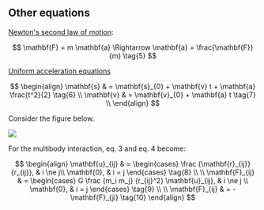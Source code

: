 ## Other equations

[Newton's second law of motion](https://en.wikipedia.org/wiki/Newton%27s_laws_of_motion#Newton's_second_law):

$$
\mathbf{F} = m \mathbf{a} \Rightarrow \mathbf{a} = \frac{\mathbf{F}}{m}  \tag{5}
$$

[Uniform acceleration equations](https://en.wikipedia.org/wiki/Equations_of_motion#Uniform_acceleration)

$$
\begin{align}
\mathbf{s} & = \mathbf{s}_{0} + \mathbf{v} t + \mathbf{a} \frac{t^2}{2} \tag{6} \\
\mathbf{v} & = \mathbf{v}_{0} + \mathbf{a} t  \tag{7} \\
\end{align}
$$

Consider the figure below.

<img src="assets/images/n-body.svg">

For the multibody interaction, eq. 3 and eq. 4 become:

$$
\begin{align}
\mathbf{u}_{ij} & =
\begin{cases}
\frac {\mathbf{r}_{ij}} {r_{ij}}, & i \ne j\\
\mathbf{0}, & i = j
\end{cases} \tag{8} \\
\\
\mathbf{F}_{ij} & =
\begin{cases}
G \frac {m_i m_j} {r_{ij}^2} \mathbf{u}_{ij}, & i \ne j \\
\mathbf{0}, & i = j
\end{cases} \tag{9} \\
\\
\mathbf{F}_{ij} & = -\mathbf{F}_{ji} \tag{10}
\end{align}
$$

